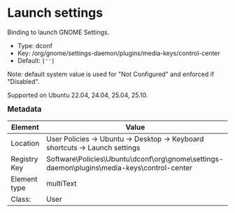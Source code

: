 # Launch settings

Binding to launch GNOME Settings.

- Type: dconf
- Key: /org/gnome/settings-daemon/plugins/media-keys/control-center
- Default: `['']`

Note: default system value is used for "Not Configured" and enforced if "Disabled".

Supported on Ubuntu 22.04, 24.04, 25.04, 25.10.



<span style="font-size: larger;">**Metadata**</span>

| Element      | Value            |
| ---          | ---              |
| Location     | User Policies -> Ubuntu -> Desktop -> Keyboard shortcuts -> Launch settings    |
| Registry Key | Software\Policies\Ubuntu\dconf\org\gnome\settings-daemon\plugins\media-keys\control-center         |
| Element type | multiText |
| Class:       | User       |
